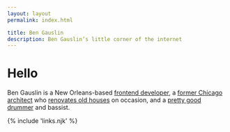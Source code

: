 ```yaml
---
layout: layout
permalink: index.html

title: Ben Gauslin
description: Ben Gauslin’s little corner of the internet
---
```

# Hello

Ben Gauslin is a New Orleans-based [frontend developer][github], a [former Chicago architect][hfac] who [renovates old houses][shotgun] on occasion, and a [pretty good drummer][pietasters] and bassist.

[github]: https://github.com/bgauslin
[hfac]: https://www.shaferarch.com/house-for-an-art-collector
[shotgun]: https://slides.gauslin.com/shotgun
[pietasters]: https://itunes.apple.com/us/album/the-pietasters/id279772735

{% include 'links.njk' %}